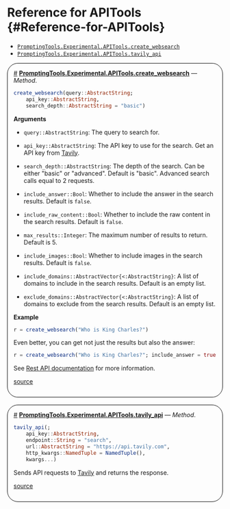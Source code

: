 
# Reference for APITools {#Reference-for-APITools}
- [`PromptingTools.Experimental.APITools.create_websearch`](#PromptingTools.Experimental.APITools.create_websearch-Tuple{AbstractString})
- [`PromptingTools.Experimental.APITools.tavily_api`](#PromptingTools.Experimental.APITools.tavily_api-Tuple{})

<div style='border-width:1px; border-style:solid; border-color:black; padding: 1em; border-radius: 25px;'>
<a id='PromptingTools.Experimental.APITools.create_websearch-Tuple{AbstractString}' href='#PromptingTools.Experimental.APITools.create_websearch-Tuple{AbstractString}'>#</a>&nbsp;<b><u>PromptingTools.Experimental.APITools.create_websearch</u></b> &mdash; <i>Method</i>.




```julia
create_websearch(query::AbstractString;
    api_key::AbstractString,
    search_depth::AbstractString = "basic")
```


**Arguments**
- `query::AbstractString`: The query to search for.
  
- `api_key::AbstractString`: The API key to use for the search. Get an API key from [Tavily](https://tavily.com).
  
- `search_depth::AbstractString`: The depth of the search. Can be either "basic" or "advanced". Default is "basic". Advanced search calls equal to 2 requests.
  
- `include_answer::Bool`: Whether to include the answer in the search results. Default is `false`.
  
- `include_raw_content::Bool`: Whether to include the raw content in the search results. Default is `false`.
  
- `max_results::Integer`: The maximum number of results to return. Default is 5.
  
- `include_images::Bool`: Whether to include images in the search results. Default is `false`.
  
- `include_domains::AbstractVector{<:AbstractString}`: A list of domains to include in the search results. Default is an empty list.
  
- `exclude_domains::AbstractVector{<:AbstractString}`: A list of domains to exclude from the search results. Default is an empty list.
  

**Example**

```julia
r = create_websearch("Who is King Charles?")
```


Even better, you can get not just the results but also the answer:

```julia
r = create_websearch("Who is King Charles?"; include_answer = true)
```


See [Rest API documentation](https://docs.tavily.com/docs/tavily-api/rest_api) for more information.


[source](https://github.com/svilupp/PromptingTools.jl/blob/cb7a5e4eb1227f2511004e777084b7f8a6756bb6/src/Experimental/APITools/tavily_api.jl#L31-L59)

</div>
<br>
<div style='border-width:1px; border-style:solid; border-color:black; padding: 1em; border-radius: 25px;'>
<a id='PromptingTools.Experimental.APITools.tavily_api-Tuple{}' href='#PromptingTools.Experimental.APITools.tavily_api-Tuple{}'>#</a>&nbsp;<b><u>PromptingTools.Experimental.APITools.tavily_api</u></b> &mdash; <i>Method</i>.




```julia
tavily_api(;
    api_key::AbstractString,
    endpoint::String = "search",
    url::AbstractString = "https://api.tavily.com",
    http_kwargs::NamedTuple = NamedTuple(),
    kwargs...)
```


Sends API requests to [Tavily](https://tavily.com) and returns the response.


[source](https://github.com/svilupp/PromptingTools.jl/blob/cb7a5e4eb1227f2511004e777084b7f8a6756bb6/src/Experimental/APITools/tavily_api.jl#L1-L10)

</div>
<br>
